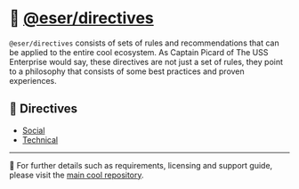 # 📓 [@eser/directives](./)

`@eser/directives` consists of sets of rules and recommendations that can be
applied to the entire cool ecosystem. As Captain Picard of The USS Enterprise
would say, these directives are not just a set of rules, they point to a
philosophy that consists of some best practices and proven experiences.

## 📕 Directives

- [Social](01-social.md)
- [Technical](02-technical.md)

---

🔗 For further details such as requirements, licensing and support guide, please
visit the [main cool repository](https://github.com/eser/cool).
